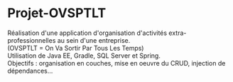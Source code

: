 # Projet-OVSPTLT

Réalisation d'une application d'organisation d'activités extra-professionnelles au sein d'une entreprise.  
(OVSPTLT = On Va Sortir Par Tous Les Temps)  
Utilisation de Java EE, Gradle, SQL Server et Spring.  
Objectifs : organisation en couches, mise en oeuvre du CRUD, injection de dépendances...  
